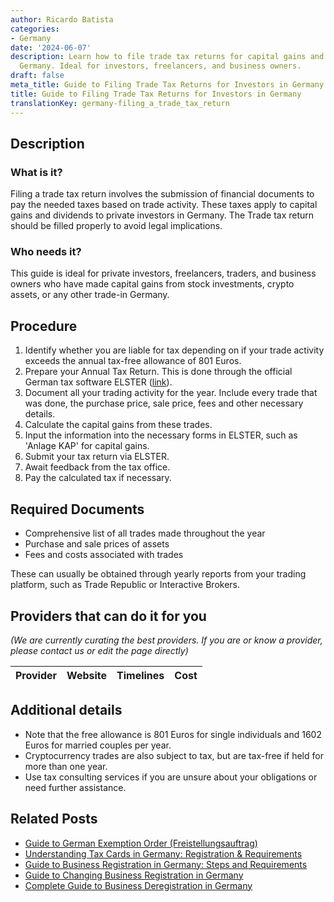 ```yaml
---
author: Ricardo Batista
categories:
- Germany
date: '2024-06-07'
description: Learn how to file trade tax returns for capital gains and dividends in
  Germany. Ideal for investors, freelancers, and business owners.
draft: false
meta_title: Guide to Filing Trade Tax Returns for Investors in Germany
title: Guide to Filing Trade Tax Returns for Investors in Germany
translationKey: germany-filing_a_trade_tax_return
---
```


## Description
### What is it?
Filing a trade tax return involves the submission of financial documents to pay the needed taxes based on trade activity. These taxes apply to capital gains and dividends to private investors in Germany. The Trade tax return should be filled properly to avoid legal implications.

### Who needs it?
This guide is ideal for private investors, freelancers, traders, and business owners who have made capital gains from stock investments, crypto assets, or any other trade-in Germany.

## Procedure
1. Identify whether you are liable for tax depending on if your trade activity exceeds the annual tax-free allowance of 801 Euros.
2. Prepare your Annual Tax Return. This is done through the official German tax software ELSTER ([link](https://www.elster.de/eportal/start)).
3. Document all your trading activity for the year. Include every trade that was done, the purchase price, sale price, fees and other necessary details.
4. Calculate the capital gains from these trades.
5. Input the information into the necessary forms in ELSTER, such as 'Anlage KAP' for capital gains.
6. Submit your tax return via ELSTER.
7. Await feedback from the tax office.
8. Pay the calculated tax if necessary.

## Required Documents
- Comprehensive list of all trades made throughout the year
- Purchase and sale prices of assets
- Fees and costs associated with trades

These can usually be obtained through yearly reports from your trading platform, such as Trade Republic or Interactive Brokers.

## Providers that can do it for you

_(We are currently curating the best providers. If you are or know a provider, please contact us or edit the page directly)_

| Provider        |     Website     |     Timelines    |       Cost      |
| :-------------: | :-------------: |  :-------------: | :-------------: |

## Additional details
- Note that the free allowance is 801 Euros for single individuals and 1602 Euros for married couples per year.
- Cryptocurrency trades are also subject to tax, but are tax-free if held for more than one year.
- Use tax consulting services if you are unsure about your obligations or need further assistance.
## Related Posts

- [Guide to German Exemption Order (Freistellungsauftrag)](https://tramitit.com/guides/germany/submitting_an_exemption_order/)
- [Understanding Tax Cards in Germany: Registration & Requirements](https://tramitit.com/guides/germany/applying_for_a_tax_card/)
- [Guide to Business Registration in Germany: Steps and Requirements](https://tramitit.com/guides/germany/business_registration/)
- [Guide to Changing Business Registration in Germany](https://tramitit.com/guides/germany/change_of_business_registration/)
- [Complete Guide to Business Deregistration in Germany](https://tramitit.com/guides/germany/business_deregistration/)